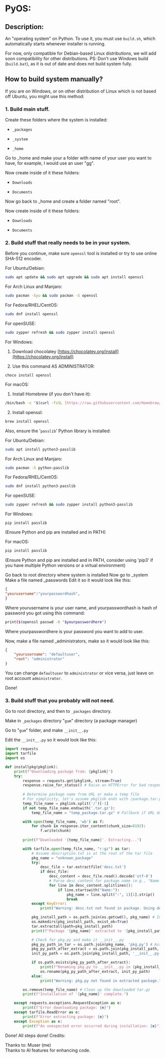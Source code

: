 # PyOS:
## Description:

An "operating system" on Python. To use it, you must use `build.sh`, which automatically starts whenever installer is running.

For now, only compatible for Debian-based Linux distributions, we will add soon compatibility for other distributions. PS: Don't use Windows build (`build.bat`), as it is out of date and does not build system fully.
## How to build system manually?

If you are on Windows, or on other distribution of Linux which is not based off Ubuntu, you might use this method:
### 1. Build main stuff.

Create these folders where the system is installed:

*    `_packages`

*    `_system`

*    `_home`

Go to _home and make your a folder with name of your user you want to have, for example, I would use an user "gg".

Now create inside of it these folders:

*    `Downloads`

*    `Documents`

Now go back to _home and create a folder named "root".

Now create inside of it these folders:

*    `Downloads`

*    `Documents`

### 2. Build stuff that really needs to be in your system.

Before you continue, make sure `openssl` tool is installed or try to use online SHA-512 encoder.

For Ubuntu/Debian:
```bash
sudo apt update && sudo apt upgrade && sudo apt install openssl
```
For Arch Linux and Manjaro:
```bash
sudo pacman -Syu && sudo pacman -S openssl
```
For Fedora/RHEL/CentOS:
```bash
sudo dnf install openssl
```
For openSUSE:
```bash
sudo zypper refresh && sudo zypper install openssl
```
For Windows:

1. Download chocolatey [https://chocolatey.org/install](https://chocolatey.org/install)
    
2. Use this command AS ADMINISTRATOR:
```batchfile
choco install openssl
```
For macOS:

1. Install Homebrew (if you don't have it):
```bash
/bin/bash -c "$(curl -fsSL [https://raw.githubusercontent.com/Homebrew/install/HEAD/install.sh](https://raw.githubusercontent.com/Homebrew/install/HEAD/install.sh))"
```

2. Install openssl:

```bash
brew install openssl
```
Also, ensure the '`passlib`' Python library is installed:

For Ubuntu/Debian:
```bash
sudo apt install python3-passlib
```
For Arch Linux and Manjaro:
```bash
sudo pacman -S python-passlib
```
For Fedora/RHEL/CentOS:
```bash
sudo dnf install python3-passlib
```
For openSUSE:
```bash
sudo zypper refresh && sudo zypper install python3-passlib
```
For Windows:
```batchfile
pip install passlib
```
(Ensure Python and pip are installed and in PATH)

For macOS:
```bash
pip install passlib
```
(Ensure Python and pip are installed and in PATH, consider using 'pip3' if you have multiple Python versions or a virtual environment)

Go back to root directory where system is installed
Now go to _system
Make a file named _passwords
Edit it so it would look like this:
```json
{
"yourusername":"yourpasswordhash",
}
```
Where yourusername is your user name, and yourpasswordhash is hash of password you got using this command:
```bash
print($(openssl passwd -6 "$yourpasswordhere")
```
Where yourpasswordhere is your password you want to add to user.

Now, make a file named _administrators, make so it would look like this:
```json
{
    "yourusername": "defaultuser",
    "root": "administrator"
}
```
You can change `defaultuser` to `administrator` or vice versa, just leave on root account `administrator`.

Done!
### 3. Build stuff that you probably will not need.

Go to root directory, and then to `_packages` directory.

Make in `_packages` directory "`gum`" directory (a package manager)

Go to "`gum`" folder, and make `__init__.py`

Edit the `__init__.py` so it would look like this:
```python
import requests
import tarfile
import os

def installpkg(pkglink):
    print(f"Downloading package from: {pkglink}")
    try:
        response = requests.get(pkglink, stream=True)
        response.raise_for_status() # Raise an HTTPError for bad responses (4xx or 5xx)
        
        # Determine package name from URL or make a temp file
        # For simplicity, let's assume pkglink ends with /package.tar.gz
        temp_file_name = pkglink.split('/')[-1]
        if not temp_file_name.endswith('.tar.gz'):
            temp_file_name = "temp_package.tar.gz" # Fallback if URL doesn't suggest name

        with open(temp_file_name, 'wb') as f:
            for chunk in response.iter_content(chunk_size=8192):
                f.write(chunk)
        
        print(f"Downloaded '{temp_file_name}'. Extracting...")

        with tarfile.open(temp_file_name, "r:gz") as tar:
            # Assume description.txt is at the root of the tar file
            pkg_name = "unknown_package"
            try:
                desc_file = tar.extractfile('desc.txt')
                if desc_file:
                    desc_content = desc_file.read().decode('utf-8')
                    # Parse desc_content for package name (e.g., "Name: MyPackage")
                    for line in desc_content.splitlines():
                        if line.startswith("Name:"):
                            pkg_name = line.split(":", 1)[1].strip()
                            break
            except KeyError:
                print("Warning: desc.txt not found in package. Using default name.")

            pkg_install_path = os.path.join(os.getcwd(), pkg_name) # Install in current dir for now
            os.makedirs(pkg_install_path, exist_ok=True)
            tar.extractall(path=pkg_install_path)
            print(f"Package '{pkg_name}' extracted to '{pkg_install_path}'")

            # Check for pkg.py and make it __init__.py
            pkg_py_path_in_tar = os.path.join(pkg_name, 'pkg.py') # Assumes pkg.py is inside pkg_name folder
            pkg_py_path_after_extract = os.path.join(pkg_install_path, 'pkg.py')
            init_py_path = os.path.join(pkg_install_path, '__init__.py')

            if os.path.exists(pkg_py_path_after_extract):
                print(f"Renaming pkg.py to __init__.py in {pkg_install_path}")
                os.rename(pkg_py_path_after_extract, init_py_path)
            else:
                print("Warning: pkg.py not found in extracted package.")

        os.remove(temp_file_name) # Clean up the downloaded tar.gz
        print(f"Installation of '{pkg_name}' complete.")

    except requests.exceptions.RequestException as e:
        print(f"Error downloading package: {e}")
    except tarfile.ReadError as e:
        print(f"Error extracting package: {e}")
    except Exception as e:
        print(f"An unexpected error occurred during installation: {e}")
```
Done! All steps done!
Credits:

Thanks to: Muser (me)  
Thanks to AI features for enhancing code.
